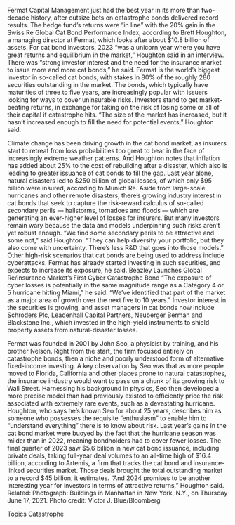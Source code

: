 Fermat Capital Management just had the best year in its more than two-decade history, after outsize bets on catastrophe bonds delivered record results.
The hedge fund’s returns were “in line” with the 20% gain in the Swiss Re Global Cat Bond Performance Index, according to Brett Houghton, a managing director at Fermat, which looks after about $10.8 billion of assets.
For cat bond investors, 2023 “was a unicorn year where you have great returns and equilibrium in the market,” Houghton said in an interview. There was “strong investor interest and the need for the insurance market to issue more and more cat bonds,” he said.
Fermat is the world’s biggest investor in so-called cat bonds, with stakes in 80% of the roughly 280 securities outstanding in the market. The bonds, which typically have maturities of three to five years, are increasingly popular with issuers looking for ways to cover uninsurable risks. Investors stand to get market-beating returns, in exchange for taking on the risk of losing some or all of their capital if catastrophe hits.
“The size of the market has increased, but it hasn’t increased enough to fill the need for potential events,” Houghton said.

Climate change has been driving growth in the cat bond market, as insurers start to retreat from loss probabilities too great to bear in the face of increasingly extreme weather patterns. And Houghton notes that inflation has added about 25% to the cost of rebuilding after a disaster, which also is leading to greater issuance of cat bonds to fill the gap.
Last year alone, natural disasters led to $250 billion of global losses, of which only $95 billion were insured, according to Munich Re.
Aside from large-scale hurricanes and other remote disasters, there’s growing industry interest in cat bonds that seek to capture the risk-reward calculus of so-called secondary perils — hailstorms, tornadoes and floods — which are generating an ever-higher level of losses for insurers. But many investors remain wary because the data and models underpinning such risks aren’t yet robust enough.
“We find some secondary perils to be attractive and some not,” said Houghton. “They can help diversify your portfolio, but they also come with uncertainty. There’s less R&D that goes into those models.”
Other high-risk scenarios that cat bonds are being used to address include cyberattacks. Fermat has already started investing in such securities, and expects to increase its exposure, he said.
Beazley Launches Global Re/insurance Market’s First Cyber Catastrophe Bond
“The exposure of cyber losses is potentially in the same magnitude range as a Category 4 or 5 hurricane hitting Miami,” he said. “We’ve identified that part of the market as a major area of growth over the next five to 10 years.”
Investor interest in the securities is growing, and asset managers in cat bonds now include Schroders Plc, Leadenhall Capital Partners, Neuberger Berman and Blackstone Inc., which invested in the high-yield instruments to shield property assets from natural-disaster losses.

Fermat was founded in 2001 by John Seo, a physicist by training, and his brother Nelson. Right from the start, the firm focused entirely on catastrophe bonds, then a niche and poorly understood form of alternative fixed-income investing. A key observation by Seo was that as more people moved to Florida, California and other places prone to natural catastrophes, the insurance industry would want to pass on a chunk of its growing risk to Wall Street.
Harnessing his background in physics, Seo then developed a more precise model than had previously existed to efficiently price the risk associated with extremely rare events, such as a devastating hurricane. Houghton, who says he’s known Seo for about 25 years, describes him as someone who possesses the requisite “enthusiasm” to enable him to “understand everything” there is to know about risk.
Last year’s gains in the cat bond market were buoyed by the fact that the hurricane season was milder than in 2022, meaning bondholders had to cover fewer losses.
The final quarter of 2023 saw $5.6 billion in new cat bond issuance, including private deals, taking full-year deal volumes to an all-time high of $16.4 billion, according to Artemis, a firm that tracks the cat bond and insurance-linked securities market. Those deals brought the total outstanding market to a record $45 billion, it estimates.
“And 2024 promises to be another interesting year for investors in terms of attractive returns,” Houghton said.
Related:
Photograph: Buildings in Manhattan in New York, N.Y., on Thursday June 17, 2021. Photo credit: Victor J. Blue/Bloomberg

Topics
Catastrophe
